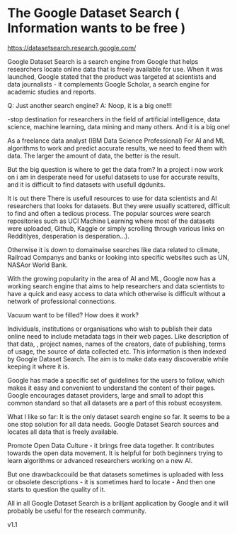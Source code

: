 # The Google Dataset Search ( Information wants to be free )

https://datasetsearch.research.google.com/

Google Dataset Search is a search engine from Google that helps researchers locate online data that is freely available for use.
When it was launched, Google stated that the product was targeted at scientists and data journalists - it complements Google Scholar, a search engine for academic studies and reports.


Q: Just another search engine?
A: Noop, it is a big one!!!

-stop destination for researchers in the field of artificial intelligence, data science, machine learning, data mining and many others.
And it is a big one!


As a freelance data analyst (IBM Data Science Professional)
For AI and ML algorithms to work and predict accurate results, we need to feed them with data. The larger the amount of data, the better is the result.

But the big question is where to get the data from?
In a project i now work on i am in desperate need for useful datasets to use for accurate results, and it is difficult to find datasets with usefull dgdunits.

It is out there
There is usefull resources to use for data scientists and AI researchers that looks for datasets. But they were usually scattered, difficult to find and often a tedious process. The popular sources were search repositories such as UCI Machine Learning where most of the datasets were uploaded, Github, Kaggle or simply scrolling through various links on Reddit(yes, desperation is desperation...).

Otherwise it is down to domainwise searches like data related to climate, Railroad Companys and banks or looking into specific websites such as UN, NASAor World Bank.


With the growing popularity in the area of AI and ML, Google now has a working search engine that aims to help researchers and data scientists to have a quick and easy access to data which otherwise is difficult without a network of professional connections.

Vacuum want to be filled? How does it work?

Individuals, institutions or organisations who wish to publish their data online need to include metadata tags in their web pages. Like description of that data, , project names, names of the creators, date of publishing, terms of usage, the source of data collected etc. This information is then indexed by Google Dataset Search. The aim is to make data easy discoverable while keeping it where it is. 

Google has made a specific set of guidelines for the users to follow, which makes it easy and convenient to understand the content of their pages. Google encourages dataset providers, large and small to adopt this common standard so that all datasets are a part of this robust ecosystem.  


What I like so far:
It is the only dataset search engine so far. It seems to be a one stop solution for all data needs. Google Dataset Search sources and locates all data that is freely available. 

Promote Open Data Culture - it brings free data together. It contributes towards the open data movement.
 It is helpful for both beginners trying to learn algorithms or advanced researchers working on a new AI.
 

But one drawbackcouild be that datasets sometimes is uploaded with less or obsolete descriptions - it is sometimes hard to locate - And then one starts to question the quality of it.

All in all Google Dataset Search is a brilljant application by Google and it will probably be useful for the research community.

v1.1
